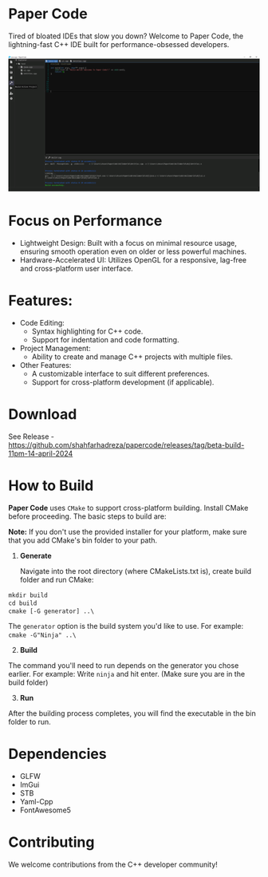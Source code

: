 # Paper Code
Tired of bloated IDEs that slow you down? Welcome to Paper Code, the lightning-fast C++ IDE built for performance-obsessed developers.

![preview](screenshots/02.png)

# Focus on Performance

* Lightweight Design: Built with a focus on minimal resource usage, ensuring smooth operation even on older or less powerful machines.
* Hardware-Accelerated UI: Utilizes OpenGL for a responsive, lag-free and cross-platform user interface.

# Features:

* Code Editing:
  - Syntax highlighting for C++ code.
  - Support for indentation and code formatting.
* Project Management:
  - Ability to create and manage C++ projects with multiple files.
* Other Features:
  - A customizable interface to suit different preferences.
  - Support for cross-platform development (if applicable).

# Download

See Release - https://github.com/shahfarhadreza/papercode/releases/tag/beta-build-11pm-14-april-2024

# How to Build

**Paper Code** uses `CMake` to support cross-platform building. Install CMake before proceeding. The basic steps to build are:

**Note:** If you don't use the provided installer for your platform, make sure that you add CMake's bin folder to your path.

1. **Generate**

    Navigate into the root directory (where CMakeLists.txt is), create build folder and run CMake:
   
```
mkdir build
cd build
cmake [-G generator] ..\
```

The `generator` option is the build system you'd like to use. For example: `cmake -G"Ninja" ..\`

2. **Build**

The command you'll need to run depends on the generator you chose earlier. For example: Write `ninja` and hit enter. (Make sure you are in the build folder)

3. **Run**

After the building process completes, you will find the executable in the bin folder to run. 

# Dependencies

* GLFW
* ImGui
* STB
* Yaml-Cpp
* FontAwesome5

# Contributing

We welcome contributions from the C++ developer community!
